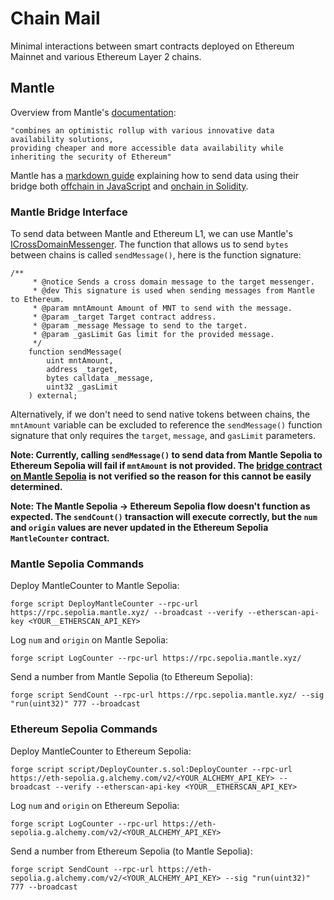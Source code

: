 # Chain Mail

Minimal interactions between smart contracts deployed on Ethereum Mainnet and various Ethereum Layer 2 chains.

## Mantle 

Overview from Mantle's [documentation](https://docs.mantle.xyz/network):

    "combines an optimistic rollup with various innovative data availability solutions, 
    providing cheaper and more accessible data availability while inheriting the security of Ethereum"

Mantle has a [markdown guide](https://github.com/mantlenetworkio/mantle-tutorial/tree/main/cross-dom-comm#communication-between-contracts-on-l1-and-l2) explaining how to send data using their bridge both [offchain in JavaScript](https://github.com/mantlenetworkio/mantle-tutorial/tree/main/cross-dom-comm#seeing-it-in-action) and [onchain in Solidity](https://github.com/mantlenetworkio/mantle-tutorial/tree/main/cross-dom-comm#how-its-done-in-solidity).

### Mantle Bridge Interface

To send data between Mantle and Ethereum L1, we can use Mantle's [ICrossDomainMessenger](https://github.com/mantlenetworkio/mantle/blob/main/packages/contracts/contracts/libraries/bridge/ICrossDomainMessenger.sol). The function that allows us to send `bytes` between chains is called `sendMessage()`, here is the function signature:

```
/**
     * @notice Sends a cross domain message to the target messenger.
     * @dev This signature is used when sending messages from Mantle to Ethereum.
     * @param mntAmount Amount of MNT to send with the message.
     * @param _target Target contract address.
     * @param _message Message to send to the target.
     * @param _gasLimit Gas limit for the provided message.
     */
    function sendMessage(
        uint mntAmount,
        address _target,
        bytes calldata _message,
        uint32 _gasLimit
    ) external;
```

Alternatively, if we don't need to send native tokens between chains, the `mntAmount` variable can be excluded to reference the `sendMessage()` function signature that only requires the `target`, `message`, and `gasLimit` parameters.

**Note: Currently, calling `sendMessage()` to send data from Mantle Sepolia to Ethereum Sepolia will fail if `mntAmount` is not provided. The [bridge contract on Mantle Sepolia](https://sepolia.mantlescan.xyz/address/0x4200000000000000000000000000000000000007#code) is not verified so the reason for this cannot be easily determined.**

**Note: The Mantle Sepolia -> Ethereum Sepolia flow doesn't function as expected. The `sendCount()` transaction will execute correctly, but the `num` and `origin` values are never updated in the Ethereum Sepolia `MantleCounter` contract.**

### Mantle Sepolia Commands

Deploy MantleCounter to Mantle Sepolia:

```
forge script DeployMantleCounter --rpc-url https://rpc.sepolia.mantle.xyz/ --broadcast --verify --etherscan-api-key <YOUR__ETHERSCAN_API_KEY>
```

Log `num` and `origin` on Mantle Sepolia:
    
```
forge script LogCounter --rpc-url https://rpc.sepolia.mantle.xyz/
```

Send a number from Mantle Sepolia (to Ethereum Sepolia):

```
forge script SendCount --rpc-url https://rpc.sepolia.mantle.xyz/ --sig "run(uint32)" 777 --broadcast
```

### Ethereum Sepolia Commands

Deploy MantleCounter to Ethereum Sepolia: 

```
forge script script/DeployCounter.s.sol:DeployCounter --rpc-url https://eth-sepolia.g.alchemy.com/v2/<YOUR_ALCHEMY_API_KEY> --broadcast --verify --etherscan-api-key <YOUR__ETHERSCAN_API_KEY>
```

Log `num` and `origin` on Ethereum Sepolia: 

```
forge script LogCounter --rpc-url https://eth-sepolia.g.alchemy.com/v2/<YOUR_ALCHEMY_API_KEY>
```

Send a number from Ethereum Sepolia (to Mantle Sepolia):

```
forge script SendCount --rpc-url https://eth-sepolia.g.alchemy.com/v2/<YOUR_ALCHEMY_API_KEY> --sig "run(uint32)" 777 --broadcast
```
